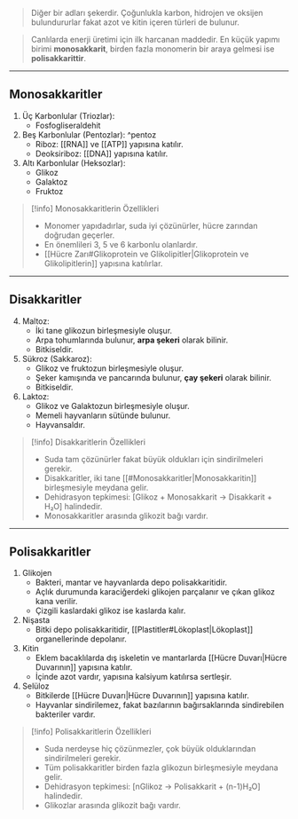 > Diğer bir adları şekerdir. Çoğunlukla karbon, hidrojen ve oksijen bulundururlar fakat azot ve kitin içeren türleri de bulunur.

> Canlılarda enerji üretimi için ilk harcanan maddedir. En küçük yapımı birimi **monosakkarit**, birden fazla monomerin bir araya gelmesi ise **polisakkarittir**.

___
## Monosakkaritler
1. Üç Karbonlular (Triozlar):
	- Fosfogliseraldehit
2. Beş Karbonlular (Pentozlar): ^pentoz
	- Riboz: [[RNA]] ve [[ATP]] yapısına katılır.
	- Deoksiriboz: [[DNA]] yapısına katılır.
3. Altı Karbonlular (Heksozlar):
	- Glikoz
	- Galaktoz
	- Fruktoz

> [!info] Monosakkaritlerin Özellikleri
> - Monomer yapıdadırlar, suda iyi çözünürler, hücre zarından doğrudan geçerler.
> - En önemlileri 3, 5 ve 6 karbonlu olanlardır.
> - [[Hücre Zarı#Glikoprotein ve Glikolipitler|Glikoprotein ve Glikolipitlerin]] yapısına katılırlar.

___
## Disakkaritler
4. Maltoz:
	- İki tane glikozun birleşmesiyle oluşur.
	- Arpa tohumlarında bulunur, **arpa şekeri** olarak bilinir.
	- Bitkiseldir.
5. Sükroz (Sakkaroz):
	- Glikoz ve fruktozun birleşmesiyle oluşur.
	- Şeker kamışında ve pancarında bulunur, **çay şekeri** olarak bilinir.
	- Bitkiseldir.
6. Laktoz: 
	- Glikoz ve Galaktozun birleşmesiyle oluşur.
	- Memeli hayvanların sütünde bulunur.
	- Hayvansaldır.

> [!info] Disakkaritlerin Özellikleri
> - Suda tam çözünürler fakat büyük oldukları için sindirilmeleri gerekir.
> - Disakkaritler, iki tane [[#Monosakkaritler|Monosakkaritin]] birleşmesiyle meydana gelir.
> - Dehidrasyon tepkimesi: [Glikoz + Monosakkarit -> Disakkarit + H₂O] halindedir.
> - Monosakkaritler arasında glikozit bağı vardır.

___
## Polisakkaritler
1. Glikojen
	- Bakteri, mantar ve hayvanlarda depo polisakkaritidir.
	- Açlık durumunda karaciğerdeki glikojen parçalanır ve çıkan glikoz kana verilir. 
	- Çizgili kaslardaki glikoz ise kaslarda kalır.
2. Nişasta
	- Bitki depo polisakkaritidir, [[Plastitler#Lökoplast|Lökoplast]] organellerinde depolanır.
3. Kitin
	- Eklem bacaklılarda dış iskeletin ve mantarlarda [[Hücre Duvarı|Hücre Duvarının]] yapısına katılır.
	- İçinde azot vardır, yapısına kalsiyum katılırsa sertleşir.
4. Selüloz
	- Bitkilerde [[Hücre Duvarı|Hücre Duvarının]] yapısına katılır.
	- Hayvanlar sindirilemez, fakat bazılarının bağırsaklarında sindirebilen bakteriler vardır.

> [!info] Polisakkaritlerin Özellikleri
> - Suda nerdeyse hiç çözünmezler, çok büyük olduklarından sindirilmeleri gerekir.
> - Tüm polisakkaritler birden fazla glikozun birleşmesiyle meydana gelir.
> - Dehidrasyon tepkimesi: [nGlikoz -> Polisakkarit + (n-1)H₂O] halindedir.
> - Glikozlar arasında glikozit bağı vardır.

